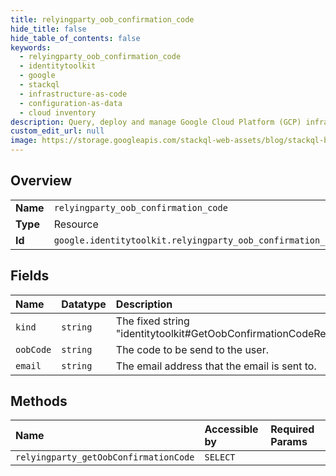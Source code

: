 ```yaml
---
title: relyingparty_oob_confirmation_code
hide_title: false
hide_table_of_contents: false
keywords:
  - relyingparty_oob_confirmation_code
  - identitytoolkit
  - google    
  - stackql
  - infrastructure-as-code
  - configuration-as-data
  - cloud inventory
description: Query, deploy and manage Google Cloud Platform (GCP) infrastructure and resources using SQL
custom_edit_url: null
image: https://storage.googleapis.com/stackql-web-assets/blog/stackql-blog-post-featured-image.png
---
```

  
    

## Overview
<table><tbody>
<tr><td><b>Name</b></td><td><code>relyingparty_oob_confirmation_code</code></td></tr>
<tr><td><b>Type</b></td><td>Resource</td></tr>
<tr><td><b>Id</b></td><td><code>google.identitytoolkit.relyingparty_oob_confirmation_code</code></td></tr>
</tbody></table>

## Fields
| Name | Datatype | Description |
|:-----|:---------|:------------|
| `kind` | `string` | The fixed string "identitytoolkit#GetOobConfirmationCodeResponse". |
| `oobCode` | `string` | The code to be send to the user. |
| `email` | `string` | The email address that the email is sent to. |
## Methods
| Name | Accessible by | Required Params |
|:-----|:--------------|:----------------|
| `relyingparty_getOobConfirmationCode` | `SELECT` |  |
